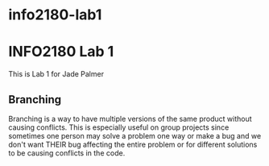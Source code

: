 # info2180-lab1

# INFO2180 Lab 1

This is Lab 1 for Jade Palmer

## Branching

Branching is a way to have multiple versions of the same product without causing conflicts. This is 
especially useful on group projects since sometimes one person may solve a problem one way or make 
a bug and we don't want THEIR bug affecting the entire problem or for different solutions to be causing conflicts in the code.
